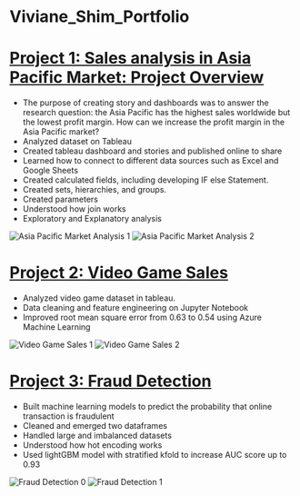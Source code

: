 # Viviane_Shim_Portfolio


# [Project 1:  Sales analysis in Asia Pacific Market: Project Overview](https://github.com/VivianeShim/Profit_in_Asia_Pacific_Market)
*	The purpose of creating story and dashboards was to answer the research question: the Asia Pacific has the highest sales worldwide but the lowest profit margin. How can we increase the profit margin in the Asia Pacific market?
*	Analyzed dataset on Tableau
*	Created tableau dashboard and stories and published online to share
*	Learned how to connect to different data sources such as Excel and Google Sheets
*	Created calculated fields, including developing IF else Statement.
*	Created sets, hierarchies, and groups.
*	Created parameters
*	Understood how join works 
* Exploratory and Explanatory analysis

![Asia Pacific Market Analysis 1](https://user-images.githubusercontent.com/49568184/120727412-7ddb3580-c4a8-11eb-9901-db9eda5610a7.jpg)
![Asia Pacific Market Analysis 2](https://user-images.githubusercontent.com/49568184/120727414-7ddb3580-c4a8-11eb-841b-ce1fe44e2568.jpg)

# [Project 2:  Video Game Sales](https://github.com/VivianeShim/Video_Game_Sales)
*	Analyzed video game dataset in tableau.
*	Data cleaning and feature engineering on Jupyter Notebook
*	Improved root mean square error from 0.63 to 0.54 using Azure Machine Learning

![Video Game Sales 1](https://user-images.githubusercontent.com/49568184/120727417-7e73cc00-c4a8-11eb-966f-a80a63ace7d9.jpg)
![Video Game Sales 2](https://user-images.githubusercontent.com/49568184/120727411-7d429f00-c4a8-11eb-9c62-0296aaa4751c.jpg)


# [Project 3:  Fraud Detection](https://github.com/VivianeShim/Fraud_Detection)
*	Built machine learning models to predict the probability that online transaction is fraudulent
*	Cleaned and emerged two dataframes
*	Handled large and imbalanced datasets
*	Understood how hot encoding works
*	Used lightGBM model with stratified kfold to increase AUC score up to 0.93 

![Fraud Detection 0](https://user-images.githubusercontent.com/49568184/120727415-7ddb3580-c4a8-11eb-9771-4377ec09decc.jpg)
![Fraud Detection 1](https://user-images.githubusercontent.com/49568184/120727416-7e73cc00-c4a8-11eb-9a64-7e9fdc581283.jpg)
